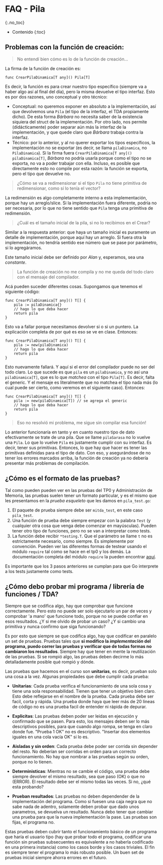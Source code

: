 # FAQ - Pila
{:.no_toc}

* Contenido
{:toc}

## Problemas con la función de creación:

> No entendí bien cómo es lo de la función de creación...

La firma de la función de creación es: 
```golang
func CrearPilaDinamica[T any]() Pila[T]
```

Es decir, la función es para crear nuestro tipo específico (siempre va a haber algo así al final del día), pero la misma devuelve el tipo interfaz. Esto es por dos razones, uno conceptual y otro técnico: 
* Conceptual: no queremos exponer en absoluto a la implementación, así que devolvemos una `Pila` (el tipo de la interfaz, el TDA propiamente dicho). De esta forma _Bárbara_ no necesita saber de la existencia siquiera del struct de la implementación. Por otro lado, nos permite (didácticamente) poder separar aún más la interfaz de la implementación, y que quede claro que _Bárbara_ trabaja contra la interfaz. 
* Técnico: por lo anterior, y al no querer exportar los tipos específicos, la implementación no se exportar (es decir, se llama `pilaDinamica`, no `PilaDinamica`). Si la firma fuera `CrearPilaDinamica[T any]() pilaDinamica[T]`, _Bárbara_ no podría usarla porque como el tipo no se exporta, no va a poder trabajar con ella. Incluso, es posible que directamente esto no compile por esta razón: la función se exporta, pero el tipo que devuelve no. 

> ¿Cómo se va a redimensionar si el tipo `Pila` no tiene primitiva de redimensionar, como sí lo tenía el vector?

La redimensión es algo completamente interno a esta implementación, porque hay un arreglo/slice. Si la implementación fuera diferente, podría no ser necesaria, por lo que no tiene sentido que `Pila` tenga una primitiva de redimensión. 

> ¿Cuál es el tamaño inicial de la pila, si no lo recibimos en el Crear?

Similar a la respuesta anterior: que haya un tamaño inicial es puramente un detalle de implementación, porque aquí hay un arreglo. Si fuera otra la implementación, no tendría sentido ese número que se pase por parámetro, si lo agregáramos. 

Este tamaño inicial debe ser definido por _Alan_ y, esperamos, sea una _constante_. 

> La función de creación no me compila y no me queda del todo claro con el mensaje del compilador. 

Acá pueden suceder diferentes cosas. Supongamos que tenemos el siguiente código: 

```golang
func CrearPilaDinamica[T any]() T[] {
    pila := pilaDinamica{}
    // hago lo que deba hacer
    return pila
}
```

Esto va a fallar porque necesitamos devolver si o si un puntero. La explicación completa de por qué es eso se ve en clase. Entonces:
```golang
func CrearPilaDinamica[T any]() T[] {
    pila := new(pilaDinamica)
    // hago lo que deba hacer
    return pila
}
```

Esto nuevamente fallará. Y aquí si el error del compilador puede no ser del todo claro. Lo que sucede es que `pila` es un `pilaDinamica`, y no así una `pilaDinamica[T]`, que es lo que _matchea_ con el tipo `Pila[T]`. Es decir, falta el generic. Y el mensaje es literalmente que no matchea el tipo nada más (lo cual puede ser cierto, como veremos en el siguiente caso). Entonces:
```golang
func CrearPilaDinamica[T any]() T[] {
    pila := new(pilaDinamica[T]) // se agrega el generic
    // hago lo que deba hacer
    return pila
}
```

> Eso no resolvió mi problema, me sigue sin compilar esa función!

Lo anterior funcionaría en tanto y en cuanto nuestro tipo de dato efectivamente se trate de una pila. Que se llame `pilaSarasa` no lo vuelve una `Pila`. Lo que lo vuelve `Pila` es justamente cumplir con su interfaz. Es decir, tener sus primitivas. 
Entonces, lo que hay que hacer es tener las primitivas definidas para el tipo de dato. Con eso, y asegurándose de no tener los errores marcados arriba, la función de creación ya no debería presentar más problemas de compilación. 

## ¿Cómo es el formato de las pruebas?

Tal como pueden pueden ver en las pruebas del TP0 y Administración de Memoria, las pruebas suelen tener un formato particular, y es el mismo que les presentamos en la _prueba esqueleto_ que les damos en `pila_test.go`:

1. El paquete de prueba siempre debe ser `mitda_test`, en este caso `pila_test`.
2. Una función de prueba debe siempre empezar con la palabra `Test` (y cualquier otra cosa que venga debe comenzar en mayúsculas). Pueden tener otro tipo de funciones, pero no se van a interpretar como tests. 
3. La función debe recibir `*testing.T`. Que el parámetro se llame `t` no es estrictamente necesario, como siempre. Es simplemente por convención. Pueden ver las diferentes formas de testear usando el módulo `require` tal como se hace en el tp0 y los demás. La documentación completa del módulo `require` la pueden encontrar [aquí](https://pkg.go.dev/github.com/stretchr/testify/require).

Es importante que los 3 pasos anteriores se cumplan para que Go interprete a los tests justamente como tests.

## ¿Cómo debo probar mi programa / librería de funciones / TDA?

Siempre que se codifica algo, hay que comprobar que funcione correctamente. Pero esto no puede ser solo ejecutarlo un par de veces y comprobar 'a mano' que funcione todo, porque no se puede confiar en esos resultados. ¿Y si me olvido de probar un caso? ¿Y si cambio una primitiva y nunca confirmo que siga funcionando?

Es por esto que siempre se que codifica algo, hay que codificar en paralelo un set de pruebas. Pruebas tales que **si modifico la _implementación_ del programa, puedo correr las pruebas y verificar que de todas formas no cambiaron los resultados**. Siempre hay que tener en mente la reutilización de las pruebas. Si se rompió algo, las pruebas deben decirme lo más detalladamente posible qué rompió y dónde.

Las pruebas que hacemos en el curso son **unitarias**, es decir, prueban solo una cosa a la vez. Algunas propiedades que debe cumplir cada prueba:

* **Unitarias**: Cada prueba verifica el funcionamiento de una sola cosa y tiene una sola responsabilidad. Tienen que tener un objetivo bien claro. Esto debe reflejarse en el nombre de la prueba. Cada prueba debe ser facil, corta y rápida. Una prueba donde haya que leer más de 20 lineas de código no es una prueba facil de entender ni rápida de depurar.

* **Explicitas**: Las pruebas deben poder ser leidas en ejecución y confirmado que se pasen. Para esto, los mensajes deben ser lo más descriptivos posibles, para que cuando algo rompa, se tenga en claro donde fue. "Prueba 1 OK" no es descriptivo. "Insertar dos elementos iguales en una cola vacía OK" si lo es.

* **Aisladas y sin orden**: Cada prueba debe poder ser corrida sin depender del resto. No deberían ser corridas en orden para un correcto funcionamiento. No hay que nombrar a las pruebas según su orden, porque no lo tienen.

* **Deterministicas**: Mientras no se cambie el código, una prueba debe siempre devolver el mismo resultado, sea que paso (OK) o que no (ERROR). El resultado debe ser el mismo todas las veces. Si no, ¿qué esta probando?

* **Prueban resultados**: Las pruebas no deben dependender de la implementación del programa. Como si fuesen una caja negra que no sabe nada de adentro, solamente deben probar que dado unos parametros, se devuelva un resultado. Nunca debo tener que cambiar una prueba para que la nueva implementación la pase. Las pruebas son fijas, el programa no.

Estas pruebas deben cubrir tanto el funcionamiento básico de un programa que haría el usuario tipo (hay que probar todo el programa, codificar una función sin pruebas subsecuentes es equivalente a no haberla codificado en una primera instancia) como los casos borde y los casos triviales. El fin es siempre tener el programa lo más robusto posible. Un buen set de pruebas inicial siempre ahorra errores en el futuro.
